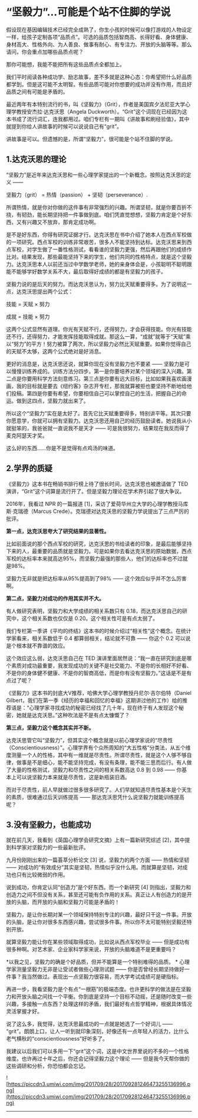 # “坚毅力”…可能是个站不住脚的学说

假设现在基因编辑技术已经完全成熟了，你生小孩的时候可以像打游戏的人物设定一样，给孩子定制各项“品质点”。可选的品质包括智商高、长得好看、身体健康、身材高大、性格外向、为人善良、做事有耐心、有专注力、开放的头脑等等。那么请问，你会重点加哪些品质点呢？

那你可能想，我能不能把所有这些品质点全都加上。

我们平时阅读各种成功学、励志故事，差不多就是这种心态：你希望把什么好品质都学到。但是这可能不太明智。有些品质可能对你想要的成功并没有作用，而且好品质之间有可能是矛盾的。

最近两年有本特别流行的书，叫《坚毅力》（Grit），作者是美国宾夕法尼亚大学心理学教授安杰拉·达克沃思（Angela Duckworth）。“Grit”这个词现在已经因为这本书成了流行词汇，连我都用过。咱们专栏有一期叫《讲故事和刷经验值》，其中就提到你给人讲故事的时候可以说说自己有“grit”。

讲故事是可以。但遗憾的是，所谓“坚毅力”，很可能是个站不住脚的学说。 

## 1.达克沃思的理论

“坚毅力”是近年来达克沃思和一些心理学家提出的一个新概念。按照达克沃思的定义 ——  

坚毅力（grit） = 热情（passion） + 坚韧（perseverance）.

所谓热情，就是你对你做的这件事有非常强烈的兴趣。所谓坚韧，就是你要百折不挠，有韧劲，能长期坚持把一件事做到底。咱们凭直觉想想，坚毅力肯定是个好东西，又有兴趣又不放弃，那肯定成功啊。

是不是好东西，你得有研究证据才行。达克沃思在书中介绍了她本人在西点军校做的一项研究。西点军校的训练非常艰苦，很多人不能坚持到达标。达克沃思来到西点军校，对学生做了一番性格测试，看看谁的坚毅力更强，然后再跟他们的成绩作比对。结果发现，那些最能坚持下来的学生，他们共同的性格特点，就是这个坚毅力。达克沃思本人以前还当过中学数学老师，她的亲身体会是，小孩聪明不聪明跟能不能够学好数学关系不大，最后取得好成绩的都是有坚毅力的孩子。

坚毅力说的是后天的努力。而达克沃思认为，努力比天赋重要得多。为了说明这一点，达克沃思提出两个公式：

技能 = 天赋 × 努力

成就 = 技能 × 努力

这两个公式显然有道理。你光有天赋不行，还得努力，才会获得技能。你光有技能还不行，还得努力，才能发挥技能取得成就。那这么一算，“成就”就等于“天赋”乘以“努力”的平方！努力被算了两次，所以坚毅力必然比天赋重要。如果你觉得自己的天赋不太够，这两个公式绝对是好消息。

更好的消息是，达克沃思还说，就算你现在没有坚毅力也不要紧 —— 坚毅力是可以慢慢训练养成的。训练方法分四步。第一是你要培养对某个领域的深入兴趣。第二点是你要用科学方法刻意练习。第三点是你要有远大目标，比如如果我喜欢画漫画，我的目标就是要去《纽约客》杂志开专栏，那我就算被拒也要坚持不断地给他们投稿。第四是你要有希望，你要相信自己可以掌控自己的生活，把握自己的命运。做到这四点，坚毅力就出来了。

所以这个“坚毅力”实在是太好了。首先它比天赋重要得多，特别讲平等。其次只要你愿意学，你就可以拥有坚毅力。达克沃思还用自己的经历鼓励读者。她说我从小就挺笨的，我爸爸就一直说我不是天才 —— 可是我很努力，结果现在我反而得了麦克阿瑟天才奖。

这么好的东西……你是不是觉得有点鸡汤的味道。 

## 2.学界的质疑

《坚毅力》这本书在畅销书排行榜上待了很长时间，达克沃思也被邀请做了 TED 演讲，“Grit”这个词算是流行开了。但是坚毅力理论在学术界引起了很大争议。

2016年，我看过 NPR 的一篇报道 [1]，采访了爱荷华州立大学的心理学教授马库斯·克瑞德（Marcus Crede）。克瑞德对达克沃思的坚毅力学说提出了三点严厉的批评。

 **第一点，达克沃思夸大了研究结果的显著性。**

比如前面说的那个西点军校的研究，达克沃思的书给读者的印象，是最后能够坚持下来的人，最重要的品质就是坚毅力。可是如果你去看达克沃思的原始数据，西点军校的达标率本来就高达95%，而坚毅力最强的那些人，他们的达标率也不过就是98%。

坚毅力无非就是把达标率从95%提高到了98% —— 这个效应似乎并不怎么厉害啊。

 **第二点，坚毅力对成功的作用其实并不大。**

有人做研究表明，坚毅力和大学成绩的相关系数只有 0.18，而达克沃思自己的研究中，这个相关系数也仅仅是 0.20。这个相关性可是有点太弱了。

我们专栏第一季讲《平均的终结》这本书的时候介绍过“相关性”这个概念。在统计学家看来，相关系数低于 0.4 都算弱相关，结论就不可靠 —— 你这个 0.2 可以说是个根本就不靠谱的效应。

这个效应这么弱，达克沃思自己在 TED 演讲里面居然说：“我一直在研究到底是哪个素质对成功最重要，我发现成功的关键不是社交能力、不是你的长相好不好看、不是你的身体健不健康、不是你的智商高低，而是你有没有坚毅力。”这话是不是有点过了呢？

《坚毅力》这本书的封底大V推荐，哈佛大学心理学教授丹尼尔·吉尔伯特（Daniel Gilbert，我们在第一季《经历的幸福和回忆的幸福》这期讲过他的工作）给的推荐语是：“心理学家寻找成功的秘密已经找了几十年，现在终于有人发现这个秘密，她就是达克沃思。”这种吹法是不是有点太慷慨了？

 **第三点，坚毅力这个概念其实并不新。**

达克沃思管它叫“坚毅力”，但其实这个概念就是以前心理学家说的“尽责性（Conscientiousness）”。心理学界有个众所周知的“大五性格”分类法，从五个维度测量一个人的性格，其中有一维就是尽责性。所谓尽责性，就是这个人够不够自律，做事是不是细心，能不能坚持完成，有没有条理，能不能三思而后行。有人做了大量的性格测试，坚毅力和尽责性之间的相关系数高达 0.8 到 0.98 —— 你基本上可以说坚毅力本来就是尽责性，这是新瓶装旧酒。

而对于尽责性，前人早就做过很多很多研究了。人们早就知道尽责性基本是个天生的素质，很难通过后天训练提高 —— 那达克沃思凭什么说坚毅力就能训练提高呢？ 

## 3.没有坚毅力，也能成功

就在前几天，我看到《英国心理学会研究文摘》上有一篇新研究综述 [2]，其中提到科学家对坚毅力的一些最新批评。

九月份刚刚出来的一篇荟萃分析论文 [3] 说，坚毅力的两个方面 —— 热情和坚韧 —— 对成功的“有效成分”其实是坚韧，热情似乎没什么用。而就算是坚韧，对成功也只有比较微弱的作用。

说到成功，你肯定认同“创造力”是个好东西。而一个新研究 [4] 则指出，坚毅力和创造力之间不但没有关系，甚至还可能有负作用的关系。真正让人有创造力的是开放的头脑，而开放的头脑和坚毅力可能是矛盾的！

坚毅力，是让你长期对某一个领域保持特别专注的兴趣，最好只干这一件事。开放的头脑，是让你对很多东西感兴趣，尝试很多件事。所以你不太可能特别坚毅还特别开放。

就算坚毅力能让你在某些领域取得成功，比如说从西点军校毕业 —— 但是成功有很多种啊。对艺术家、企业家科学家来说，开放的头脑难道不是更重要吗？

 *以我之见，坚毅力的确是个好品质，但并不能算是一个特别难得的品质。 * 心理学家测量坚毅力无非是让受试者做些心理测试题 —— 你是否曾经长期坚持做好一件事？我当然做过。表现出一点坚毅力很容易，而大学考试成绩可是硬指标。

再进一步，我看坚毅力是个有点“一根筋”的极端态度。也许更科学的做法是在坚毅力和开放头脑之间找一个平衡。你到底是坚持一个目标不动摇，还是随时改变一些兴趣，多接触一点东西？处理这样的矛盾，我们最好有点哲学精神，根据具体情况灵活掌握才好。

说了这么多，我觉得，达克沃思最成功的一点就是她选了一个好词儿 —— “grit”。朗朗上口，让人一听到就印象深刻，好像还有一点年轻人的活力，比什么老气横秋的“conscientiousness”好听多了。

我建议以后我们可以多用一下“grit”这个词，这是中文世界里说的不多的一个性格维度。也许再过十年之后，你还会记得坚毅力这个理论 —— 但是我今天帮你做的这些调研和分析，你恐怕都会忘记。 

![https://piccdn3.umiwi.com/img/201709/28/201709281246473255136996.png](https://piccdn3.umiwi.com/img/201709/28/201709281246473255136996.png)

---
